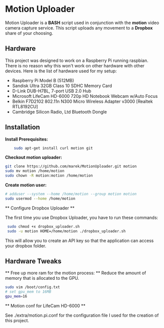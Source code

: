 
# Motion Uploader

Motion Uploader is a **BASH** script used in conjunction with the **motion** video 
camera capture service. This script uploads any movement to a **Dropbox** share of your choosing.

## Hardware

This project was designed to work on a Raspberry Pi running raspbian. There is no reason why 
this won't work on other hardware with other devices. Here is the list of hardware used for 
my setup:

* Raspberry Pi Model B (512MB)
* Sandisk Ultra 32GB Class 10 SDHC Memory Card
* D-Link DUB-H7BL, 7-port USB 2.0 Hub
* Microsoft LifeCam HD-6000 720p HD Notebook Webcam w/Auto Focus
* Belkin F7D2102 802.11n N300 Micro Wireless Adapter v3000 [Realtek RTL8192CU] 
* Cambridge Silicon Radio, Ltd Bluetooth Dongle


## Installation

**Install Prerequisites:**
```bash
    sudo apt-get install curl motion git
```

**Checkout motion uploader:**
```bash
git clone https://github.com/marek/MotionUploader.git motion
sudo mv motion /home/motion
sudo chown -R motion:motion /home/motion
```

**Create motion user:**
```bash
# adduser --system --home /home/motion --group motion motion
sudo usermod --home /home/motion
```

** Configure Dropbox Uploader **

The first time you use Dropbox Uploader, you have to run these commands:

```bash
 sudo chmod +x dropbox_uploader.sh
 sudo -u motion HOME=/home/motion ./dropbox_uploader.sh
```

This will allow you to create an API key so that the application can access your dropbox folder.


## Hardware Tweaks

** Free up more ram for the motion process: **
Reduce the amount of memory that is allocated to the GPU.
```bash
sudo vim /boot/config.txt
# set gpu_mem to 16MB
gpu_mem=16
```

** Motion conf for LifeCam HD-6000 **

See ./extra/motion.pi.conf for the configuration file I used for the creation of this project.
